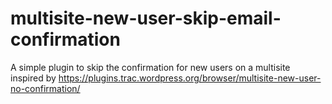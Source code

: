 # multisite-new-user-skip-email-confirmation
A simple plugin to skip the confirmation for new users on a multisite inspired by https://plugins.trac.wordpress.org/browser/multisite-new-user-no-confirmation/
